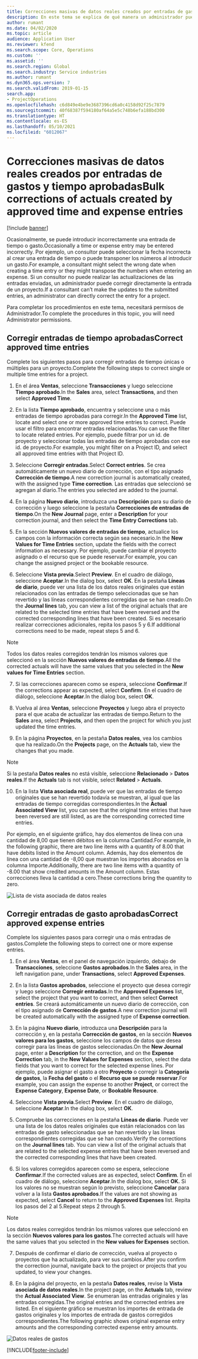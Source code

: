 ```yaml
---
title: Correcciones masivas de datos reales creados por entradas de gastos y tiempo aprobadas
description: En este tema se explica de qué manera un administrador puede hacer correcciones únicas o masivas a entradas de tiempo o gastos previamente aprobadas si la facturación no está completa.
author: rumant
ms.date: 04/02/2020
ms.topic: article
audience: Application User
ms.reviewer: kfend
ms.search.scope: Core, Operations
ms.custom: ''
ms.assetid: ''
ms.search.region: Global
ms.search.industry: Service industries
ms.author: rumant
ms.dyn365.ops.version: 7
ms.search.validFrom: 2019-01-15
search.app:
- ProjectOperations
ms.openlocfilehash: c6d849e4be9e3687396cd6a0c4158d92f25c7879
ms.sourcegitcommit: 40f68387f594180af64a5e5c748b6efa188bd300
ms.translationtype: HT
ms.contentlocale: es-ES
ms.lasthandoff: 05/10/2021
ms.locfileid: "6012067"
---
```

# <a name="bulk-corrections-of-actuals-created-by-approved-time-and-expense-entries"></a><span data-ttu-id="3e33b-103">Correcciones masivas de datos reales creados por entradas de gastos y tiempo aprobadas</span><span class="sxs-lookup"><span data-stu-id="3e33b-103">Bulk corrections of actuals created by approved time and expense entries</span></span>

[!include [banner](../includes/psa-now-project-operations.md)]

<span data-ttu-id="3e33b-104">Ocasionalmente, se puede introducir incorrectamente una entrada de tiempo o gasto.</span><span class="sxs-lookup"><span data-stu-id="3e33b-104">Occasionally a time or expense entry may be entered incorrectly.</span></span> <span data-ttu-id="3e33b-105">Por ejemplo, un consultor puede seleccionar la fecha incorrecta al crear una entrada de tiempo o puede transponer los números al introducir un gasto.</span><span class="sxs-lookup"><span data-stu-id="3e33b-105">For example, a consultant might select the wrong date when creating a time entry or they might transpose the numbers when entering an expense.</span></span> <span data-ttu-id="3e33b-106">Si un consultor no puede realizar las actualizaciones de las entradas enviadas, un administrador puede corregir directamente la entrada de un proyecto.</span><span class="sxs-lookup"><span data-stu-id="3e33b-106">If a consultant can’t make the updates to the submitted entries, an administrator can directly correct the entry for a project.</span></span>

<span data-ttu-id="3e33b-107">Para completar los procedimientos en este tema, necesitará permisos de Administrador.</span><span class="sxs-lookup"><span data-stu-id="3e33b-107">To complete the procedures in this topic, you will need Administrator permissions.</span></span>

## <a name="correct-approved-time-entries"></a><span data-ttu-id="3e33b-108">Corregir entradas de tiempo aprobadas</span><span class="sxs-lookup"><span data-stu-id="3e33b-108">Correct approved time entries</span></span>     

<span data-ttu-id="3e33b-109">Complete los siguientes pasos para corregir entradas de tiempo únicas o múltiples para un proyecto.</span><span class="sxs-lookup"><span data-stu-id="3e33b-109">Complete the following steps to correct single or multiple time entries for a project.</span></span>

1. <span data-ttu-id="3e33b-110">En el área **Ventas**, seleccione **Transacciones** y luego seleccione **Tiempo aprobado**.</span><span class="sxs-lookup"><span data-stu-id="3e33b-110">In the **Sales** area, select **Transactions**, and then select **Approved Time**.</span></span> 

2. <span data-ttu-id="3e33b-111">En la lista **Tiempo aprobado**, encuentra y seleccione una o más entradas de tiempo aprobadas para corregir.</span><span class="sxs-lookup"><span data-stu-id="3e33b-111">In the **Approved Time** list, locate and select one or more approved time entries to correct.</span></span> <span data-ttu-id="3e33b-112">Puede usar el filtro para encontrar entradas relacionadas.</span><span class="sxs-lookup"><span data-stu-id="3e33b-112">You can use the filter to locate related entries.</span></span> <span data-ttu-id="3e33b-113">Por ejemplo, puede filtrar por un id. de proyecto y seleccionar todas las entradas de tiempo aprobadas con ese id. de proyecto.</span><span class="sxs-lookup"><span data-stu-id="3e33b-113">For example, you might filter on a Project ID, and select all approved time entries with that Project ID.</span></span>

3. <span data-ttu-id="3e33b-114">Seleccione **Corregir entradas**.</span><span class="sxs-lookup"><span data-stu-id="3e33b-114">Select **Correct entries**.</span></span> <span data-ttu-id="3e33b-115">Se crea automáticamente un nuevo diario de corrección, con el tipo asignado **Corrección de tiempo**.</span><span class="sxs-lookup"><span data-stu-id="3e33b-115">A new correction journal is automatically created, with the assigned type **Time correction**.</span></span> <span data-ttu-id="3e33b-116">Las entradas que seleccionó se agregan al diario.</span><span class="sxs-lookup"><span data-stu-id="3e33b-116">The entries you selected are added to the journal.</span></span> 

4. <span data-ttu-id="3e33b-117">En la página **Nuevo diario**, introduzca una **Descripción** para su diario de corrección y luego seleccione la pestaña **Correcciones de entradas de tiempo**.</span><span class="sxs-lookup"><span data-stu-id="3e33b-117">On the **New Journal** page, enter a **Description** for your correction journal, and then select the **Time Entry Corrections** tab.</span></span>  
5. <span data-ttu-id="3e33b-118">En la sección **Nuevos valores de entradas de tiempo**, actualice los campos con la información correcta según sea necesario.</span><span class="sxs-lookup"><span data-stu-id="3e33b-118">In the **New Values for Time Entries** section, update the fields with the correct information as necessary.</span></span> <span data-ttu-id="3e33b-119">Por ejemplo, puede cambiar el proyecto asignado o el recurso que se puede reservar.</span><span class="sxs-lookup"><span data-stu-id="3e33b-119">For example, you can change the assigned project or the bookable resource.</span></span>

6. <span data-ttu-id="3e33b-120">Seleccione **Vista previa**.</span><span class="sxs-lookup"><span data-stu-id="3e33b-120">Select **Preview**.</span></span> <span data-ttu-id="3e33b-121">En el cuadro de diálogo, seleccione **Aceptar**.</span><span class="sxs-lookup"><span data-stu-id="3e33b-121">In the dialog box, select **OK**.</span></span> <span data-ttu-id="3e33b-122">En la pestaña **Líneas de diario**, puede ver una lista de los datos reales originales que están relacionados con las entradas de tiempo seleccionadas que se han revertido y las líneas correspondientes corregidas que se han creado.</span><span class="sxs-lookup"><span data-stu-id="3e33b-122">On the **Journal lines** tab, you can view a list of the original actuals that are related to the selected time entries that have been reversed and the corrected corresponding lines that have been created.</span></span> <span data-ttu-id="3e33b-123">Si es necesario realizar correcciones adicionales, repita los pasos 5 y 6.</span><span class="sxs-lookup"><span data-stu-id="3e33b-123">If additional corrections need to be made, repeat steps 5 and 6.</span></span> 

> [!NOTE]
> <span data-ttu-id="3e33b-124">Todos los datos reales corregidos tendrán los mismos valores que seleccionó en la sección **Nuevos valores de entradas de tiempo**.</span><span class="sxs-lookup"><span data-stu-id="3e33b-124">All the corrected actuals will have the same values that you selected in the **New values for Time Entries** section.</span></span>

7. <span data-ttu-id="3e33b-125">Si las correcciones aparecen como se espera, seleccione **Confirmar**.</span><span class="sxs-lookup"><span data-stu-id="3e33b-125">If the corrections appear as expected, select **Confirm**.</span></span> <span data-ttu-id="3e33b-126">En el cuadro de diálogo, seleccione **Aceptar**.</span><span class="sxs-lookup"><span data-stu-id="3e33b-126">In the dialog box, select **OK**.</span></span>

8. <span data-ttu-id="3e33b-127">Vuelva al área **Ventas**, seleccione **Proyectos** y luego abra el proyecto para el que acaba de actualizar las entradas de tiempo.</span><span class="sxs-lookup"><span data-stu-id="3e33b-127">Return to the **Sales** area, select **Projects**, and then open the project for which you just updated the time entries.</span></span> 

9. <span data-ttu-id="3e33b-128">En la página **Proyectos**, en la pestaña **Datos reales**, vea los cambios que ha realizado.</span><span class="sxs-lookup"><span data-stu-id="3e33b-128">On the **Projects** page, on the **Actuals** tab, view the changes that you made.</span></span> 

> [!NOTE]
> <span data-ttu-id="3e33b-129">Si la pestaña **Datos reales** no está visible, seleccione **Relacionado** > **Datos reales**.</span><span class="sxs-lookup"><span data-stu-id="3e33b-129">If the **Actuals** tab is not visible, select **Related** > **Actuals**.</span></span>  

10. <span data-ttu-id="3e33b-130">En la lista **Vista asociada real**, puede ver que las entradas de tiempo originales que se han revertido todavía se muestran, al igual que las entradas de tiempo corregidas correspondientes.</span><span class="sxs-lookup"><span data-stu-id="3e33b-130">In the **Actual Associated View** list, you can see that the original time entries that have been reversed are still listed, as are the corresponding corrected time entries.</span></span> 

<span data-ttu-id="3e33b-131">Por ejemplo, en el siguiente gráfico, hay dos elementos de línea con una cantidad de 8,00 que tienen débitos en la columna Cantidad.</span><span class="sxs-lookup"><span data-stu-id="3e33b-131">For example, in the following graphic, there are two line items with a quantity of 8.00 that have debits listed in the Amount column.</span></span> <span data-ttu-id="3e33b-132">Además, hay dos elementos de línea con una cantidad de -8,00 que muestran los importes abonados en la columna Importe.</span><span class="sxs-lookup"><span data-stu-id="3e33b-132">Additionally, there are two line items with a quantity of -8.00 that show credited amounts in the Amount column.</span></span> <span data-ttu-id="3e33b-133">Estas correcciones lleva la cantidad a cero.</span><span class="sxs-lookup"><span data-stu-id="3e33b-133">These corrections bring the quantity to zero.</span></span>

![Lista de vista asociada de datos reales](https://github.com/MicrosoftDocs/dynamics-365-customer-engagement-pr/blob/bulk-corrections-actuals-created-by-approved-time-expense-entries.md/time-actuals.png)
 
## <a name="correct-approved-expense-entries"></a><span data-ttu-id="3e33b-135">Corregir entradas de gasto aprobadas</span><span class="sxs-lookup"><span data-stu-id="3e33b-135">Correct approved expense entries</span></span>

<span data-ttu-id="3e33b-136">Complete los siguientes pasos para corregir una o más entradas de gastos.</span><span class="sxs-lookup"><span data-stu-id="3e33b-136">Complete the following steps to correct one or more expense entries.</span></span> 

1. <span data-ttu-id="3e33b-137">En el área **Ventas**, en el panel de navegación izquierdo, debajo de **Transacciones**, seleccione **Gastos aprobados**.</span><span class="sxs-lookup"><span data-stu-id="3e33b-137">In the **Sales** area, in the left navigation pane, under **Transactions**, select **Approved Expenses**.</span></span>

2. <span data-ttu-id="3e33b-138">En la lista **Gastos aprobados**, seleccione el proyecto que desea corregir y luego seleccione **Corregir entradas**.</span><span class="sxs-lookup"><span data-stu-id="3e33b-138">In the **Approved Expenses** list, select the project that you want to correct, and then select **Correct entries**.</span></span> <span data-ttu-id="3e33b-139">Se creará automáticamente un nuevo diario de corrección, con el tipo asignado de **Corrección de gastos**.</span><span class="sxs-lookup"><span data-stu-id="3e33b-139">A new correction journal will be created automatically with the assigned type of **Expense correction**.</span></span> 

3. <span data-ttu-id="3e33b-140">En la página **Nuevo diario**, introduzca una **Descripción** para la corrección y, en la pestaña **Corrección de gastos**, en la sección **Nuevos valores para los gastos**, seleccione los campos de datos que desea corregir para las líneas de gastos seleccionadas.</span><span class="sxs-lookup"><span data-stu-id="3e33b-140">On the **New Journal** page, enter a **Description** for the correction, and on the **Expense Correction** tab, in the **New Values for Expenses** section, select the data fields that you want to correct for the selected expense lines.</span></span> <span data-ttu-id="3e33b-141">Por ejemplo, puede asignar el gasto a otro **Proyecto** o corregir la **Categoría de gastos**, la **Fecha del gasto** o el **Recurso que se puede reservar**.</span><span class="sxs-lookup"><span data-stu-id="3e33b-141">For example, you can assign the expense to another **Project**, or correct the **Expense Category**, **Expense Date**, or **Bookable Resource**.</span></span>

4. <span data-ttu-id="3e33b-142">Seleccione **Vista previa**.</span><span class="sxs-lookup"><span data-stu-id="3e33b-142">Select **Preview**.</span></span> <span data-ttu-id="3e33b-143">En el cuadro de diálogo, seleccione **Aceptar**.</span><span class="sxs-lookup"><span data-stu-id="3e33b-143">In the dialog box, select **OK**.</span></span> 

5. <span data-ttu-id="3e33b-144">Compruebe las correcciones en la pestaña **Líneas de diario**. Puede ver una lista de los datos reales originales que están relacionados con las entradas de gasto seleccionadas que se han revertido y las líneas correspondientes corregidas que se han creado.</span><span class="sxs-lookup"><span data-stu-id="3e33b-144">Verify the corrections on the **Journal lines** tab. You can view a list of the original actuals that are related to the selected expense entries that have been reversed and the corrected corresponding lines that have been created.</span></span>

6. <span data-ttu-id="3e33b-145">Si los valores corregidos aparecen como se espera, seleccione **Confirmar**.</span><span class="sxs-lookup"><span data-stu-id="3e33b-145">If the corrected values are as expected, select **Confirm**.</span></span> <span data-ttu-id="3e33b-146">En el cuadro de diálogo, seleccione **Aceptar**.</span><span class="sxs-lookup"><span data-stu-id="3e33b-146">In the dialog box, select **OK.**</span></span> <span data-ttu-id="3e33b-147">Si los valores no se muestran según lo previsto, seleccione **Cancelar** para volver a la lista **Gastos aprobados**.</span><span class="sxs-lookup"><span data-stu-id="3e33b-147">If the values are not showing as expected, select **Cancel** to return to the **Approved Expenses** list.</span></span> <span data-ttu-id="3e33b-148">Repita los pasos del 2 al 5.</span><span class="sxs-lookup"><span data-stu-id="3e33b-148">Repeat steps 2 through 5.</span></span> 

> [!NOTE]
> <span data-ttu-id="3e33b-149">Los datos reales corregidos tendrán los mismos valores que seleccionó en la sección **Nuevos valores para los gastos**.</span><span class="sxs-lookup"><span data-stu-id="3e33b-149">The corrected actuals will have the same values that you selected in the **New values for Expenses** section.</span></span>

7. <span data-ttu-id="3e33b-150">Después de confirmar el diario de corrección, vuelva al proyecto o proyectos que ha actualizado, para ver sus cambios.</span><span class="sxs-lookup"><span data-stu-id="3e33b-150">After you confirm the correction journal, navigate back to the project or projects that you updated, to view your changes.</span></span>  

8. <span data-ttu-id="3e33b-151">En la página del proyecto, en la pestaña **Datos reales**, revise la **Vista asociada de datos reales**.</span><span class="sxs-lookup"><span data-stu-id="3e33b-151">In the project page, on the **Actuals** tab, review the **Actual Associated View**.</span></span> <span data-ttu-id="3e33b-152">Se enumeran las entradas originales y las entradas corregidas.</span><span class="sxs-lookup"><span data-stu-id="3e33b-152">The original entries and the corrected entries are listed.</span></span> <span data-ttu-id="3e33b-153">En el siguiente gráfico se muestran los importes de entrada de gastos originales y los importes de entrada de gastos corregidos correspondientes.</span><span class="sxs-lookup"><span data-stu-id="3e33b-153">The following graphic shows original expense entry amounts and the corresponding corrected expense entry amounts.</span></span> 

![Datos reales de gastos](https://user-images.githubusercontent.com/60806505/77122219-4cd52900-69fa-11ea-8349-ccd2ffebf640.png)


[!INCLUDE[footer-include](../includes/footer-banner.md)]